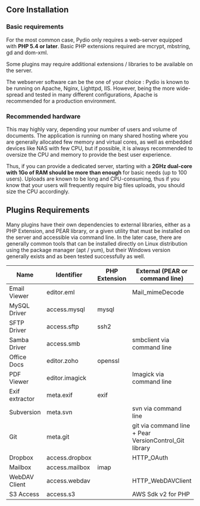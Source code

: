 ## Core Installation

### Basic requirements
For the most common case, Pydio only requires a web-server equipped with **PHP 5.4 or later**. Basic PHP extensions required are mcrypt, mbstring, gd and dom-xml.

Some plugins may require additional extensions / libraries to be available on the server.

The webserver software can be the one of your choice : Pydio is known to be running on Apache, Nginx, Lighttpd, IIS. However, being the more wide-spread and tested in many different configurations, Apache is recommended for a production environment.

### Recommended hardware
This may highly vary, depending your number of users and volume of documents. The application is running on many shared hosting where you are generally allocated few memory and virtual cores, as well as embedded devices like NAS with few CPU, but if possible, it is always recommended to oversize the CPU and memory to provide the best user experience.

Thus, if you can provide a dedicated server, starting with a **2GHz dual-core with 1Go of RAM should be more than enough** for basic needs (up to 100 users). Uploads are known to be long and CPU-consuming, thus if you know that your users will frequently require big files uploads, you should size the CPU accordingly.

## Plugins Requirements
Many plugins have their own dependencies to external libraries, either as a PHP Extension, and PEAR library, or a given utility that must be installed on the server and accessible via command line. In the later case, there are generally common tools that can be installed directly on Linux distribution using the package manager (apt / yum), but their Windows version generally exists and as been tested successfully as well.

| **Name**       | **Identifier** | **PHP Extension** | **External (PEAR or command line)**                    |
|----------------|----------------|-------------------|--------------------------------------------------------|
| Email Viewer   | editor.eml     |                   | Mail_mimeDecode                                        |
| MySQL Driver   | access.mysql   | mysql             |                                                        |
| SFTP Driver    | access.sftp    | ssh2              |                                                        |
| Samba Driver   | access.smb     |                   | smbclient via command line                             |
| Office Docs    | editor.zoho    | openssl           |                                                        |
| PDF Viewer     | editor.imagick |                   | Imagick via command line                               |
| Exif extractor | meta.exif      | exif              |                                                        |
| Subversion     | meta.svn       |                   | svn via command line                                   |
| Git            | meta.git       |                   | git via command line + Pear VersionControl_Git library |
| Dropbox        | access.dropbox |                   | HTTP_OAuth                                             |
| Mailbox        | access.mailbox | imap              |                                                        |
| WebDAV Client  | access.webdav  |                   | HTTP_WebDAVClient                                      |
| S3 Access      | access.s3      |                   | AWS Sdk v2 for PHP                                     |